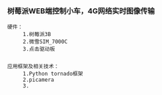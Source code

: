 ### 树莓派WEB端控制小车，4G网络实时图像传输
    硬件：
         1.树莓派3B
         2.微雪SIM_7000C
         3.点击驱动板
###
    应用框架及相关技术：
         1.Python tornado框架
         2.picamera
         3.
    